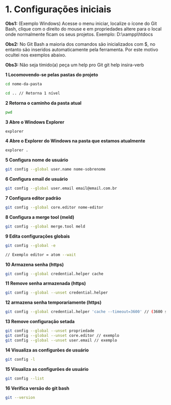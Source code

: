 # 1. Configurações iniciais

**Obs1:** (Exemplo Windows) Acesse o menu iniciar, localize o ícone do Git Bash, clique com o direito do mouse e em propriedades altere para o local onde normalmente ficam os seus projetos. Exemplo: D:\xampp\htdocs

**Obs2:** No Git Bash a maioria dos comandos são inicializados com $, no entanto são inseridos automaticamente pela ferramenta. Por este motivo ocultei nos exemplos abaixo.

**Obs3:** Não seja tímido(a) peça um help pro Git
git help insira-verb


**1 Locomovendo-se pelas pastas do projeto**
```bash
cd nome-da-pasta

cd .. // Retorna 1 nível
```

**2 Retorna o caminho da pasta atual**
```bash
pwd
```

**3 Abre o Windows Explorer**
```bash
explorer
```

**4 Abre o Explorer do Windows na pasta que estamos atualmente**
```bash
explorer .
```

**5 Configura nome de usuário**
```bash
git config --global user.name nome-sobrenome
```

**6 Configura email de usuário**
```bash
git config --global user.email email@email.com.br
```

**7 Configura editor padrão**
```bash
git config --global core.editor nome-editor
```

**8 Configura a merge tool (meld)**
```bash
git config --global merge.tool meld
```

**9 Edita configurações globais**
```bash
git config --global -e

// Exemplo editor = atom --wait
```

**10 Armazena senha (https)**
```bash
git config --global credential.helper cache
```

**11 Remove senha armazenada (https)**
```bash
git config --global --unset credential.helper
```

**12 armazena senha temporariamente (https)**
```bash
git config --global credential.helper 'cache --timeout=3600' // (3600 segundos = 1 hora)
```

**13 Remove configuração setada**
```bash
git config --global --unset propriedade
git config --global --unset core.editor // exemplo
git config --global --unset user.email // exemplo
```

**14 Visualiza as configurões de usuário**
```bash
git config -l
```

**15 Visualiza as configurões de usuário**
```bash
git config --list
```

**16 Verifica versão do git bash**
```bash
git --version
```
